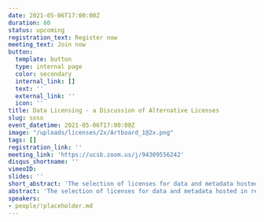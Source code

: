```yaml
---
date: 2021-05-06T17:00:00Z
duration: 60
status: upcoming
registration_text: Register now
meeting_text: Join now
button:
  template: button
  type: internal page
  color: secondary
  internal_link: []
  text: ''
  external_link: ''
  icon: ''
title: Data Licensing - a Discussion of Alternative Licenses
slug: soso
event_datetime: 2021-05-06T17:00:00Z
image: "/uploads/licenses/2x/Artboard_1@2x.png"
tags: []
registration_link: ''
meeting_link: 'https://ucsb.zoom.us/j/94309556242'
disqus_shortname: ''
vimeoID: 
slides: ''
short_abstract: 'The selection of licenses for data and metadata hosted in repositories, shared by researchers, and reused by end users necessarily reflects an attempt to balance a variety of interests. This DataONE Community Call will bring together the community and a group of invited participants to discuss the lessons learned and decisions made in selecting data licenses for use in a variety of contexts.'
abstract: 'The selection of licenses for data and metadata hosted in repositories, shared by researchers, and reused by end users necessarily reflects an attempt to balance a variety of interests. A sample of these interests includes researcher interest in receiving proper attribution for their work in creating data, sponsor interests in maximizing the impact of the support they provide, repository interests in having the necessary rights to manage and provide access to data and metadata they host, and end user interests in being able to use the data they find with minimal restrictions and requirements. This DataONE Community Call will bring together the community and a group of invited participants to discuss the lessons learned and decisions made in selecting data licenses for use in a variety of contexts.'
speakers:
- people/!placeholder.md
---
```

